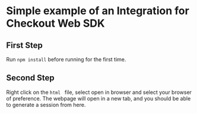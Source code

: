 # Simple example of an Integration for Checkout Web SDK

## First Step

Run `npm install` before running for the first time.

## Second Step 

Right click on the `html ` file, select open in browser and select your browser of preference. 
The webpage will open in a new tab, and you should be able to generate a session from here. 
